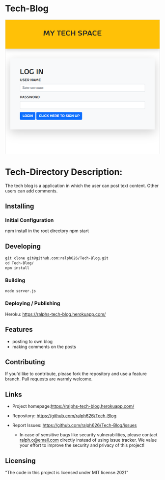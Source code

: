 # Tech-Blog

![Logo of the project](https://github.com/ralph626/Tech-Blog/blob/main/images/techblogHomepage.PNG?raw=true)

# Tech-Directory Description:

The tech blog is a application in which the user can post text content.
Other users can add comments.

## Installing

### Initial Configuration

npm install in the root directory
npm start

## Developing

```shell
git clone git@github.com:ralph626/Tech-Blog.git
cd Tech-Blog/
npm install
```

### Building

```shell
node server.js
```

### Deploying / Publishing

Heroku: https://ralphs-tech-blog.herokuapp.com/

## Features

- posting to own blog
- making comments on the posts

## Contributing

If you'd like to contribute, please fork the repository and use a feature
branch. Pull requests are warmly welcome.

## Links

- Project homepage:https://ralphs-tech-blog.herokuapp.com/

- Repository: https://github.com/ralph626/Tech-Blog
- Report Issues: https://github.com/ralph626/Tech-Blog/issues
  - In case of sensitive bugs like security vulnerabilities, please contact
    ralph.o@email.com directly instead of using issue tracker. We value your effort
    to improve the security and privacy of this project!

## Licensing

"The code in this project is licensed under MIT license.2021"
